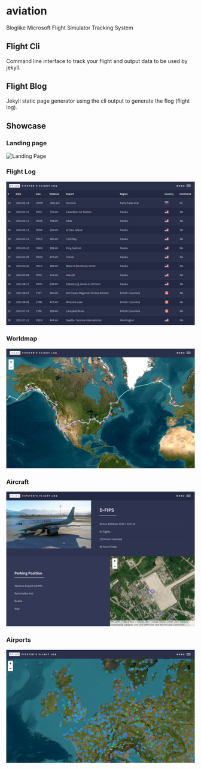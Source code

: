 # aviation

Bloglike Microsoft Flight Simulator Tracking System

## Flight Cli

Command line interface to track your flight and output data to be used by jekyll.

## Flight Blog

Jekyll static page generator using the cli output to generate the flog (flight log).

## Showcase

### Landing page
![Landing Page](https://raw.githubusercontent.com/thefipster/aviation/master/landing.png)

### Flight Log
![Flight Log](https://raw.githubusercontent.com/thefipster/aviation/master/docs/flightlog.png)

### Worldmap
![Worldmap](https://raw.githubusercontent.com/thefipster/aviation/master/docs/worldmap.png)

### Aircraft
![Aircraft](https://raw.githubusercontent.com/thefipster/aviation/master/docs/aircraft.png)

### Airports
![Airports](https://raw.githubusercontent.com/thefipster/aviation/master/docs/airports.png)
